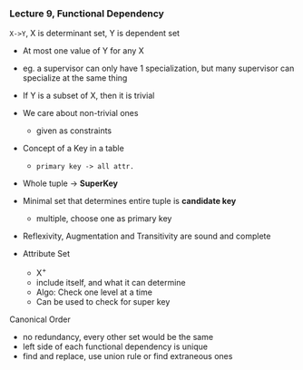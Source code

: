 ### Lecture 9, Functional Dependency
`X->Y`, X is determinant set, Y is dependent set
  - At most one value of Y for any X
  - eg. a supervisor can only have 1 specialization, but many supervisor can specialize at the same thing
  - If Y is a subset of X, then it is trivial
  - We care about non-trivial ones
    - given as constraints
  - Concept of a Key in a table
    - `primary key -> all attr.`
  - Whole tuple -> **SuperKey**
  - Minimal set that determines entire tuple is **candidate key**
    - multiple, choose one as primary key

- Reflexivity, Augmentation and Transitivity are sound and complete

- Attribute Set
  - X<sup>+</sup>
  - include itself, and what it can determine
  - Algo: Check one level at a time
  - Can be used to check for super key


Canonical Order
- no redundancy, every other set would be the same
- left side of each functional dependency is unique
- find and replace, use union rule or find extraneous ones